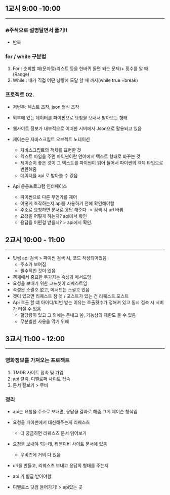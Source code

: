 ## 1교시 9:00 -10:00

---

### 🔥주석으로 설명달면서 풀기!! 

* 반복

### for / while 구분법

1. For : 순회할 때(문자열/리스트 등을 한바퀴 돌면 되는 문제)+ 횟수를 알 때 (Range)
2. While : 내가 직접 어떤 상황에 도달 할 때 까지(while true +break)



### 프로젝트 02.

* 저번주: 텍스트 조작, json 형식 조작

* 외부에 있는 데이터를 파이썬으로 요청을 보내서 받아오는 형태

* 웹사이트 정보가 내부적으로 어떠한 서버에서 Json으로 활용되고 있음

* 제이슨은 자바스크립트 오브젝트 노테이션

  * 자바스크립트의 객체를 표현한 것 
  * 텍스트 파일을 주면 파이썬이란 언어에서 텍스트 형태로 바꾸는 것
  * 제이슨이 좋은 것이 그 텍스트를 파이썬이 읽어 들어서 파이썬의 객체 타입으로 변환해줌
  * 데이터를 api 로 받아볼 수 있음

* Api 응용프로그램 인터페이스 

  * 파이썬으로 다른 무언가를 제어
  * 어떻게 조작하는지 api를 사용하기 전에 확인해야함
  * 주소로 요청하면 문서로 응답 해준다 -> 검색 시 url 바뀜
  * 요청을 어떻게 하는지? api에서 확인 
  * 응답을 어떤걸 받을지? > api에서 확인. 

  

## 2교시 10:00 - 11:00

---

* 빗썸 api 검색 > 파이썬 검색 시, 코드 작성되어있음
  * 주소가 보여짐 
  * 필수적인 것이 있음 
* 객체에서 중요한 두가지는 속성과 메서드임
* 요청을 보내기 위한 코드셋이 리퀘스트임
* 속성은 소괄호 없고, 메서드는 소괄호 있음
* 겟이 있으면 리퀘스트 점 겟  / 포스트가 있는 건 리퀘스트.포스트
* Api 호출 할 떄 아이디/비번 받는 이유는 호출횟수가 정해져 있고 동시 접속 시 서버가 터질 수 있음 
  * 할당량이 있고 그 외에는 돈내고 씀, 기능상의 제한도 둘 수 있음
  * 무분별한 사용을 막기 위해



## 3교시 11:00 - 12:00

---

### 영화정보를 가져오는 프로젝트

1. TMDB 사이트 접속 및 가입
2. api 클릭, 디벨로퍼 사이트 접속 
3. 문서 잘보기 > 무비

### 정리 

* api는 요청을 주소로 보내면, 응답을 결과로 해줌 그게 제이슨 형식임 

* 요청을 파이썬에서 대신해주는게 리퀘스츠

  * 더 궁금하면 리퀘스츠 문서 읽어보기 

* 요청을 보내야 되는데, 티엠디비 사이트 문서에 있음

  * 무비즈에 거의 다 있음

* url을 만들고, 리퀘스츠 보내고 응답의 형태를 주는지 

* api 키 발급 받아야함

* 디벨로스 닷컴 들어가기! > api있는 곳 

  



 